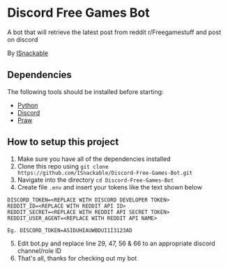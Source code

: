 # Discord Free Games Bot
A bot that will retrieve the latest post from reddit r/Freegamestuff and post on discord

By [ISnackable](https://github.com/ISnackable)

## Dependencies
The following tools should be installed before starting:
* [Python](https://www.python.org/)
* [Discord](https://discordapp.com/developers/docs/intro)
* [Praw](https://praw.readthedocs.io/en/latest/getting_started/installation.html)

## How to setup this project

1. Make sure you have all of the dependencies installed
2. Clone this repo using `git clone https://github.com/ISnackable/Discord-Free-Games-Bot.git`
3. Navigate into the directory `cd Discord-Free-Games-Bot`
4. Create file `.env` and insert your tokens like the text shown below
```
DISCORD_TOKEN=<REPLACE WITH DISCORD DEVELOPER TOKEN> 
REDDIT_ID=<REPLACE WITH REDDIT API ID>
REDDIT_SECRET=<REPLACE WITH REDDIT API SECRET TOKEN>
REDDIT_USER_AGENT=<REPLACE WITH REDDIT API NAME>

Eg. DISCORD_TOKEN=ASIDUHIAUWBDUI1I3123AD
```
5. Edit bot.py and replace line 29, 47, 56 & 66 to an appropriate discord channel/role ID 
6. That's all, thanks for checking out my bot